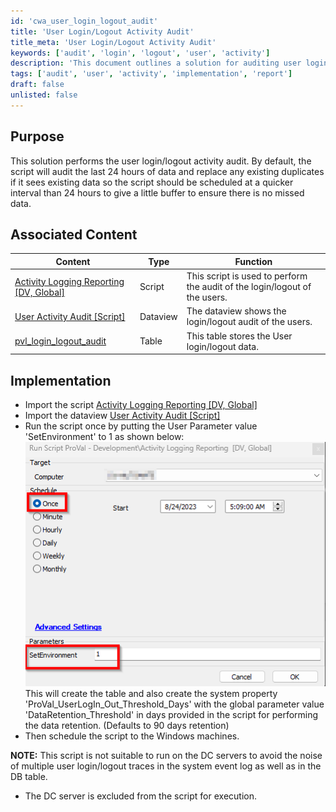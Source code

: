 ```yaml
---
id: 'cwa_user_login_logout_audit'
title: 'User Login/Logout Activity Audit'
title_meta: 'User Login/Logout Activity Audit'
keywords: ['audit', 'login', 'logout', 'user', 'activity']
description: 'This document outlines a solution for auditing user login and logout activities, detailing the implementation steps and associated content for effective monitoring. The solution is designed to replace existing duplicates and should be scheduled at intervals shorter than 24 hours to ensure comprehensive data capture.'
tags: ['audit', 'user', 'activity', 'implementation', 'report']
draft: false
unlisted: false
---
```

## Purpose

This solution performs the user login/logout activity audit. By default, the script will audit the last 24 hours of data and replace any existing duplicates if it sees existing data so the script should be scheduled at a quicker interval than 24 hours to give a little buffer to ensure there is no missed data. 

## Associated Content

| Content                                                                 | Type      | Function                                                   |
|-------------------------------------------------------------------------|-----------|------------------------------------------------------------|
| [Activity Logging Reporting [DV, Global]](https://proval.itglue.com/DOC-5078775-13392962) | Script    | This script is used to perform the audit of the login/logout of the users. |
| [User Activity Audit [Script]](https://proval.itglue.com/DOC-5078775-13392885)         | Dataview  | The dataview shows the login/logout audit of the users.   |
| [pvl_login_logout_audit](https://proval.itglue.com/DOC-5078775-13392964)               | Table     | This table stores the User login/logout data.             |

## Implementation

- Import the script [Activity Logging Reporting [DV, Global]](https://proval.itglue.com/DOC-5078775-13392962) 
- Import the dataview [User Activity Audit [Script]](https://proval.itglue.com/DOC-5078775-13392885) 
- Run the script once by putting the User Parameter value 'SetEnvironment' to 1 as shown below:  
  ![Image](../../../static/img/Solution---User-Activity-Tracing/image_1.png)  
  This will create the table and also create the system property 'ProVal_UserLogIn_Out_Threshold_Days' with the global parameter value 'DataRetention_Threshold' in days provided in the script for performing the data retention. (Defaults to 90 days retention)
- Then schedule the script to the Windows machines.  

**NOTE:** This script is not suitable to run on the DC servers to avoid the noise of multiple user login/logout traces in the system event log as well as in the DB table.
- The DC server is excluded from the script for execution.



